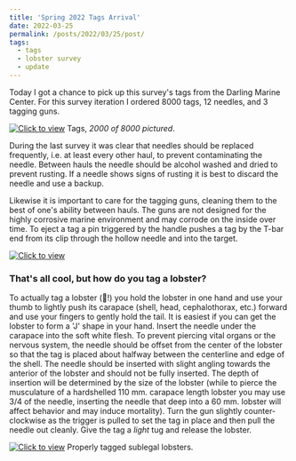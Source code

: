 ```yaml
---
title: 'Spring 2022 Tags Arrival'
date: 2022-03-25
permalink: /posts/2022/03/25/post/
tags:
  - tags
  - lobster survey
  - update
---
```


Today I got a chance to pick up this survey's tags from the Darling Marine Center. For this survey iteration I ordered 8000 tags, 12 needles, and 3 tagging guns. 

[![Click to view](https://everett-rzeszow.github.io/images/tag-photo.png)](https://everett-rzeszow.github.io/images/tag-photo.png)
Tags, *2000 of 8000 pictured*.

During the last survey it was clear that needles should be replaced frequently, i.e. at least every other haul, to prevent contaminating the needle. Between hauls the needle should be alcohol washed and dried to prevent rusting. If a needle shows signs of rusting it is best to discard the needle and use a backup. 

Likewise it is important to care for the tagging guns, cleaning them to the best of one's ability between hauls. The guns are not designed for the highly corrosive marine environment and may corrode on the inside over time. To eject a tag a pin triggered by the handle pushes a tag by the T-bar end from its clip through the hollow needle and into the target. 

[![Click to view](https://everett-rzeszow.github.io/images/tagphoto2.png)](https://everett-rzeszow.github.io/images/tagphoto2.png)

### That's all cool, but how do you tag a lobster?

To actually tag a lobster (🦞!) you hold the lobster in one hand and use your thumb to lightly push its carapace (shell, head, cephalothorax, etc.) forward and use your fingers to gently hold the tail. It is easiest if you can get the lobster to form a 'J' shape in your hand. Insert the needle under the carapace into the soft white flesh. To prevent piercing vital organs or the nervous system, the needle should be offset from the center of the lobster so that the tag is placed about halfway between the centerline and edge of the shell. The needle should be inserted with slight angling towards the anterior of the lobster and should not be fully inserted. The depth of insertion will be determined by the size of the lobster (while to pierce the musculature of a hardshelled 110 mm. carapace length lobster you may use 3/4 of the needle, inserting the needle that deep into a 60 mm. lobster will affect behavior and may induce mortality). Turn the gun slightly counter-clockwise as the trigger is pulled to set the tag in place and then pull the needle out cleanly. Give the tag a *light* tug and release the lobster.

[![Click to view](https://everett-rzeszow.github.io/images/taggedbugs.png)](https://everett-rzeszow.github.io/images/taggedbugs.png)
Properly tagged sublegal lobsters.
